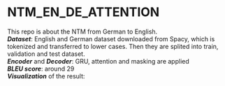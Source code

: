 # NTM_EN_DE_ATTENTION
This repo is about the NTM from German to English. <br>
<em><b>Dataset</b></em>: English and German dataset downloaded from Spacy, which is tokenized and transferred to lower cases. Then they are splited into train, validation and test dataset. <br>
<em><b>Encoder</b> </em>and <em><b>Decoder</b></em>: GRU, attention and masking are applied<br>
<em><b>BLEU score</b></em>: around 29<br>
<em><b>Visualization</b> </em>of the result:<br>
